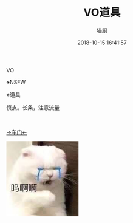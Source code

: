 ﻿---
layout: post
title: VO道具
date: 2018-10-15 16:41:57
updated: 2019-02-02 15:08:26
comments: true
categories: [Photo]
tags: [obikin, AO, vaderwan, VO, obi-wan kenobi, anakin skywalker]
author: "猫厨"
description: ""
toc: true
---

<p>VO</p> 
<p>※NSFW</p> 
<p>※道具</p> 
<p>慎点。长条，注意流量</p> 
<p>&nbsp;</p> 
<p><a rel="nofollow" href="https://images-wixmp-ed30a86b8c4ca887773594c2.wixmp.com/intermediary/f/d97cf4c4-1f95-4c79-9e66-10b31d5fac97/dcyorj5-7c91a406-f2c3-4767-9f69-2a22c9bb5296.jpg" target="_blank"  >→车门←</a></p>

![](https://raw.githubusercontent.com/alicewish/meowchain247/master/img_cVZNdzJtQk9JV2VIelZ5YVBac2JyVjBwOVU5cWprQ2FYVUFaaDVobThDMm9TaFBSZ3Z4dGl3PT0.jpg)